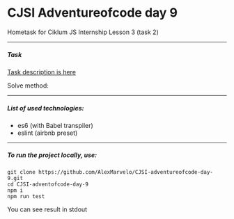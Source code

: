 # CJSI Adventureofcode day 9
Hometask for Ciklum JS Internship Lesson 3 (task 2)

---

##### Task
[Task description is here](http://adventofcode.com/day/9)

Solve method:

---

##### List of used technologies:
- es6 (with Babel transpiler)
- eslint (airbnb preset)

---

##### To run the project locally, use:
```
git clone https://github.com/AlexMarvelo/CJSI-adventureofcode-day-9.git
cd CJSI-adventofcode-day-9
npm i
npm run test
```
You can see result in stdout
